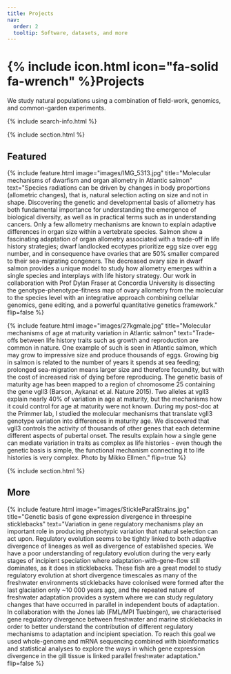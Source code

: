 ```yaml
---
title: Projects
nav:
  order: 2
  tooltip: Software, datasets, and more
---
```


# {% include icon.html icon="fa-solid fa-wrench" %}Projects

We study natural populations using a combination of field-work, genomics, and common-garden experiments. 

{% include search-info.html %}

{% include section.html %}

## Featured

{%
  include feature.html
  image="images/IMG_5313.jpg"
  title="Molecular mechanisms of dwarfism and organ allometry in Atlantic salmon"
  text="Species radiations can be driven by changes in body proportions (allometric changes), that is, natural selection acting on size and not in shape. Discovering the genetic and developmental basis of allometry has both fundamental importance for understanding the emergence of biological diversity, as well as in practical terms such as in understanding cancers. Only a few allometry mechanisms are known to explain adaptive differences in organ size within a vertebrate species. Salmon show a fascinating adaptation of organ allometry associated with a trade-off in life history strategies; dwarf landlocked ecotypes prioritize egg size over egg number, and in consequence have ovaries that are 50% smaller compared to their sea-migrating congeners. The decreased ovary size in dwarf salmon provides a unique model to study how allometry emerges within a single species and interplays with life history strategy. Our work in collaboration with Prof Dylan Fraser at Concordia University is dissecting the genotype-phenotype-fitness map of ovary allometry from the molecular to the species level with an integrative approach combining cellular genomics, gene editing, and a powerful quantitative genetics framework."
  flip=false
%}

{%
  include feature.html
  image="images/27kgmale.jpg"
  title="Molecular mechanisms of age at maturity variation in Atlantic salmon"
  text="Trade-offs between life history traits such as growth and reproduction are common in nature. One example of such is seen in Atlantic salmon, which may grow to impressive size and produce thousands of eggs. Growing big in salmon is related to the number of years it spends at sea feeding; prolonged sea-migration means larger size and therefore fecundity, but with the cost of increased risk of dying before reproducing. The genetic basis of maturity age has been mapped to a region of chromosome 25 containing the gene vgll3 (Barson, Aykanat et al. Nature 2015). Two alleles at vgll3 explain nearly 40% of variation in age at maturity, but the mechanisms how it could control for age at maturity were not known. During my post-doc at the Primmer lab, I studied the molecular mechanisms that translate vgll3 genotype variation into differences in maturity age. We discovered that vgll3 controls the activity of thousands of other genes that each determine different aspects of pubertal onset. The results explain how a single gene can mediate variation in traits as complex as life histories - even though the genetic basis is simple, the functional mechanism connecting it to life histories is very complex. Photo by Mikko Ellmen."
  flip=true
%}

{% include section.html %}

## More

{%
  include feature.html
  image="images/StickleParalStrains.jpg"
  title="Genetic basis of gene expression divergence in threespine sticklebacks"
  text="Variation in gene regulatory mechanisms play an important role in producing phenotypic variation that natural selection can act upon. Regulatory evolution seems to be tightly linked to both adaptive divergence of lineages as well as divergence of established species. We have a poor understanding of regulatory evolution during the very early stages of incipient speciation where adaptation-with-gene-flow still dominates, as it does in sticklebacks. These fish are a great model to study regulatory evolution at short divergence timescales as many of the freshwater environments sticklebacks have colonised were formed after the last glaciation only ~10 000 years ago, and the repeated nature of freshwater adaptation provides a system where we can study regulatory changes that have occurred in parallel in independent bouts of adaptation. In collaboration with the Jones lab (FML/MPI Tuebingen), we characterised gene regulatory divergence between freshwater and marine sticklebacks in order to better understand the contribution of different regulatory mechanisms to adaptation and incipient speciation. To reach this goal we used whole-genome and mRNA sequencing combined with bioinformatics and statistical analyses to explore the ways in which gene expression divergence in the gill tissue is linked parallel freshwater adaptation."
  flip=false
%}
